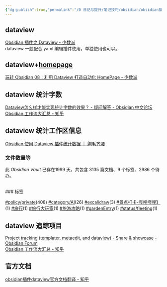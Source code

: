 ```yaml
---
{"dg-publish":true,"permalink":"/0 日记与提升/笔记技巧/obsidian/obsidian插件/第三方插件/dataview/","title":"dataview"}
---
```



## dataview
[Obsidian 插件之 Dataview - 少数派](https://sspai.com/post/68183)  
dataview 一般配合 yaml 编辑插件使用，单独使用也可以。

## dataview+[homepage](homepage.md)
[玩转 Obsidian 08：利用 Dataview 打造自动化 HomePage - 少数派](https://sspai.com/post/73958)

## dataview 统计字数
[Dataview怎么样才能实现统计字数的效果？ - 疑问解答 - Obsidian 中文论坛](https://forum-zh.obsidian.md/t/topic/6724)  
[Obsidian 工作流大汇总 - 知乎](https://zhuanlan.zhihu.com/p/377967958)

## dataview 统计工作区信息
[Obsidian 使用 Dataview 插件统计数据 ｜ 胸毛齐腰](https://dearxs.github.io/posts/dataview/)
### 文件数量等
<p><span>此 <em>Obsidian Vault</em> 已存在1999 天，共包含 3135 篇文档、9 个标签、2986 个待办。 <br><br></span></p>
### 标签
<p><span><a class="internal-link" data-href="#policy/private" href="#policy/private" target="_blank" rel="noopener"></a><a href="#policy/private" class="tag" target="_blank" rel="noopener">#policy/private</a>(408) <a class="internal-link" data-href="#category/AI" href="#category/AI" target="_blank" rel="noopener"></a><a href="#category/AI" class="tag" target="_blank" rel="noopener">#category/AI</a>(26) <a class="internal-link" data-href="#excalidraw" href="#excalidraw" target="_blank" rel="noopener"></a><a href="#excalidraw" class="tag" target="_blank" rel="noopener">#excalidraw</a>(3) <a class="internal-link" data-href="#景点打卡-哔哩哔哩】" href="#景点打卡-哔哩哔哩】" target="_blank" rel="noopener"></a><a href="#景点打卡-哔哩哔哩】" class="tag" target="_blank" rel="noopener">#景点打卡-哔哩哔哩】</a>(1) <a class="internal-link" data-href="#旅行" href="#旅行" target="_blank" rel="noopener"></a><a href="#旅行" class="tag" target="_blank" rel="noopener">#旅行</a>(1) <a class="internal-link" data-href="#旅行大玩家" href="#旅行大玩家" target="_blank" rel="noopener"></a><a href="#旅行大玩家" class="tag" target="_blank" rel="noopener">#旅行大玩家</a>(1) <a class="internal-link" data-href="#旅游攻略" href="#旅游攻略" target="_blank" rel="noopener"></a><a href="#旅游攻略" class="tag" target="_blank" rel="noopener">#旅游攻略</a>(1) <a class="internal-link" data-href="#gardenEntry" href="#gardenEntry" target="_blank" rel="noopener"></a><a href="#gardenEntry" class="tag" target="_blank" rel="noopener">#gardenEntry</a>(1) <a class="internal-link" data-href="#status/fleeting" href="#status/fleeting" target="_blank" rel="noopener"></a><a href="#status/fleeting" class="tag" target="_blank" rel="noopener">#status/fleeting</a>(1)</span></p>

## dataview 追踪项目
[Project tracking (templater, metaedit, and dataview) - Share & showcase - Obsidian Forum](https://forum.obsidian.md/t/project-tracking-templater-metaedit-and-dataview/19103)  
[Obsidian 工作流大汇总 - 知乎](https://zhuanlan.zhihu.com/p/377967958)

## 官方文档
[obsidian插件dataview官方文档翻译 - 知乎](https://zhuanlan.zhihu.com/p/393550306)